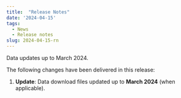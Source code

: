 ```yaml
---
title:  "Release Notes"
date: '2024-04-15'
tags:
  - News
  - Release notes
slug: 2024-04-15-rn
---
```


Data updates up to March 2024.

<!--more-->
The following changes have been delivered in this release:

1. **Update**: Data download files updated up to **March 2024** (when applicable).
